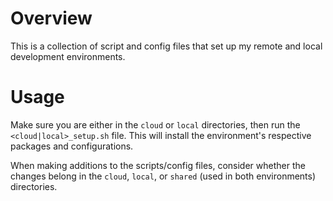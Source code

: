 # Overview

This is a collection of script and config files that set up my remote and local development environments.

# Usage

Make sure you are either in the `cloud` or `local` directories, then run the `<cloud|local>_setup.sh` file. This will install the environment's respective packages and configurations.

When making additions to the scripts/config files, consider whether the changes belong in the `cloud`, `local`, or `shared` (used in both environments) directories.
